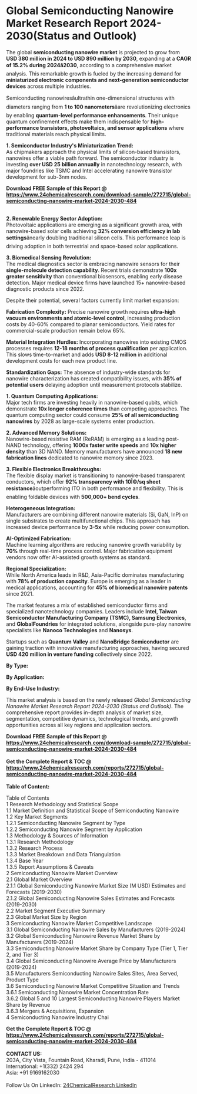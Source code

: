 <h1>Global Semiconducting Nanowire Market Research Report 2024-2030(Status and Outlook)</h1><p>The global <strong>semiconducting nanowire market</strong> is projected to grow from <strong>USD 380 million in 2024 to USD 890 million by 2030</strong>, expanding at a <strong>CAGR of 15.2% during 2024â2030</strong>, according to a comprehensive market analysis. This remarkable growth is fueled by the increasing demand for <strong>miniaturized electronic components and next-generation semiconductor devices</strong> across multiple industries.</p><p>Semiconducting nanowiresâultrathin one-dimensional structures with diameters ranging from <strong>1 to 100 nanometers</strong>âare revolutionizing electronics by enabling <strong>quantum-level performance enhancements</strong>. Their unique quantum confinement effects make them indispensable for <strong>high-performance transistors, photovoltaics, and sensor applications</strong> where traditional materials reach physical limits.</p><p><strong>1. Semiconductor Industry's Miniaturization Trend:</strong><br>
As chipmakers approach the physical limits of silicon-based transistors, nanowires offer a viable path forward. The semiconductor industry is investing <strong>over USD 25 billion annually</strong> in nanotechnology research, with major foundries like TSMC and Intel accelerating nanowire transistor development for sub-3nm nodes.</p><div><b>Download FREE Sample of this Report @ 
            <a href="https://www.24chemicalresearch.com/download-sample/272715/global-semiconducting-nanowire-market-2024-2030-484">
            https://www.24chemicalresearch.com/download-sample/272715/global-semiconducting-nanowire-market-2024-2030-484</a></b></div><br><p><strong>2. Renewable Energy Sector Adoption:</strong><br>
Photovoltaic applications are emerging as a significant growth area, with nanowire-based solar cells achieving <strong>32% conversion efficiency in lab settings</strong>ânearly doubling traditional silicon cells. This performance leap is driving adoption in both terrestrial and space-based solar applications.</p><p><strong>3. Biomedical Sensing Revolution:</strong><br>
The medical diagnostics sector is embracing nanowire sensors for their <strong>single-molecule detection capability</strong>. Recent trials demonstrate <strong>100x greater sensitivity</strong> than conventional biosensors, enabling early disease detection. Major medical device firms have launched 15+ nanowire-based diagnostic products since 2022.</p><p>Despite their potential, several factors currently limit market expansion:</p><p><strong>Fabrication Complexity:</strong> Precise nanowire growth requires <strong>ultra-high vacuum environments and atomic-level control</strong>, increasing production costs by 40-60% compared to planar semiconductors. Yield rates for commercial-scale production remain below 65%.</p><p><strong>Material Integration Hurdles:</strong> Incorporating nanowires into existing CMOS processes requires <strong>12-18 months of process qualification</strong> per application. This slows time-to-market and adds <strong>USD 8-12 million</strong> in additional development costs for each new product line.</p><p><strong>Standardization Gaps:</strong> The absence of industry-wide standards for nanowire characterization has created compatibility issues, with <strong>35% of potential users</strong> delaying adoption until measurement protocols stabilize.</p><p><strong>1. Quantum Computing Applications:</strong><br>
Major tech firms are investing heavily in nanowire-based qubits, which demonstrate <strong>10x longer coherence times</strong> than competing approaches. The quantum computing sector could consume <strong>25% of all semiconducting nanowires</strong> by 2028 as large-scale systems enter production.</p><p><strong>2. Advanced Memory Solutions:</strong><br>
Nanowire-based resistive RAM (ReRAM) is emerging as a leading post-NAND technology, offering <strong>1000x faster write speeds</strong> and <strong>10x higher density</strong> than 3D NAND. Memory manufacturers have announced <strong>18 new fabrication lines</strong> dedicated to nanowire memory since 2023.</p><p><strong>3. Flexible Electronics Breakthroughs:</strong><br>
The flexible display market is transitioning to nanowire-based transparent conductors, which offer <strong>92% transparency with 10Î©/sq sheet resistance</strong>âoutperforming ITO in both performance and flexibility. This is enabling foldable devices with <strong>500,000+ bend cycles</strong>.</p><p><strong>Heterogeneous Integration:</strong><br>
	Manufacturers are combining different nanowire materials (Si, GaN, InP) on single substrates to create multifunctional chips. This approach has increased device performance by <strong>3-5x</strong> while reducing power consumption.</p><p><strong>AI-Optimized Fabrication:</strong><br>
	Machine learning algorithms are reducing nanowire growth variability by <strong>70%</strong> through real-time process control. Major fabrication equipment vendors now offer AI-assisted growth systems as standard.</p><p><strong>Regional Specialization:</strong><br>
	While North America leads in R&amp;D, Asia-Pacific dominates manufacturing with <strong>78% of production capacity</strong>. Europe is emerging as a leader in medical applications, accounting for <strong>45% of biomedical nanowire patents</strong> since 2021.</p><p>The market features a mix of established semiconductor firms and specialized nanotechnology companies. Leaders include <strong>Intel, Taiwan Semiconductor Manufacturing Company (TSMC), Samsung Electronics</strong>, and <strong>GlobalFoundries</strong> for integrated solutions, alongside pure-play nanowire specialists like <strong>Nanoco Technologies</strong> and <strong>Nanosys</strong>.</p><p>Startups such as <strong>Quantum Valley</strong> and <strong>NanoBridge Semiconductor</strong> are gaining traction with innovative manufacturing approaches, having secured <strong>USD 420 million in venture funding</strong> collectively since 2022.</p><p><strong>By Type:</strong></p><p><strong>By Application:</strong></p><p><strong>By End-Use Industry:</strong></p><p>This market analysis is based on the newly released <em>Global Semiconducting Nanowire Market Research Report 2024-2030 (Status and Outlook)</em>. The comprehensive report provides in-depth analysis of market size, segmentation, competitive dynamics, technological trends, and growth opportunities across all key regions and application sectors.</p><div><b>Download FREE Sample of this Report @ 
            <a href="https://www.24chemicalresearch.com/download-sample/272715/global-semiconducting-nanowire-market-2024-2030-484">
            https://www.24chemicalresearch.com/download-sample/272715/global-semiconducting-nanowire-market-2024-2030-484</a></b></div><br><div><b>Get the Complete Report & TOC @ 
            <a href="https://www.24chemicalresearch.com/reports/272715/global-semiconducting-nanowire-market-2024-2030-484">
            https://www.24chemicalresearch.com/reports/272715/global-semiconducting-nanowire-market-2024-2030-484</a></b></div><br>
            <b>Table of Content:</b><p>Table of Contents<br />
1 Research Methodology and Statistical Scope<br />
1.1 Market Definition and Statistical Scope of Semiconducting Nanowire<br />
1.2 Key Market Segments<br />
1.2.1 Semiconducting Nanowire Segment by Type<br />
1.2.2 Semiconducting Nanowire Segment by Application<br />
1.3 Methodology & Sources of Information<br />
1.3.1 Research Methodology<br />
1.3.2 Research Process<br />
1.3.3 Market Breakdown and Data Triangulation<br />
1.3.4 Base Year<br />
1.3.5 Report Assumptions & Caveats<br />
2 Semiconducting Nanowire Market Overview<br />
2.1 Global Market Overview<br />
2.1.1 Global Semiconducting Nanowire Market Size (M USD) Estimates and Forecasts (2019-2030)<br />
2.1.2 Global Semiconducting Nanowire Sales Estimates and Forecasts (2019-2030)<br />
2.2 Market Segment Executive Summary<br />
2.3 Global Market Size by Region<br />
3 Semiconducting Nanowire Market Competitive Landscape<br />
3.1 Global Semiconducting Nanowire Sales by Manufacturers (2019-2024)<br />
3.2 Global Semiconducting Nanowire Revenue Market Share by Manufacturers (2019-2024)<br />
3.3 Semiconducting Nanowire Market Share by Company Type (Tier 1, Tier 2, and Tier 3)<br />
3.4 Global Semiconducting Nanowire Average Price by Manufacturers (2019-2024)<br />
3.5 Manufacturers Semiconducting Nanowire Sales Sites, Area Served, Product Type<br />
3.6 Semiconducting Nanowire Market Competitive Situation and Trends<br />
3.6.1 Semiconducting Nanowire Market Concentration Rate<br />
3.6.2 Global 5 and 10 Largest Semiconducting Nanowire Players Market Share by Revenue<br />
3.6.3 Mergers & Acquisitions, Expansion<br />
4 Semiconducting Nanowire Industry Chai</p><div><b>Get the Complete Report & TOC @ 
            <a href="https://www.24chemicalresearch.com/reports/272715/global-semiconducting-nanowire-market-2024-2030-484">
            https://www.24chemicalresearch.com/reports/272715/global-semiconducting-nanowire-market-2024-2030-484</a></b></div><br><b>CONTACT US:</b><br>
            203A, City Vista, Fountain Road, Kharadi, Pune, India - 411014<br>
            International: +1(332) 2424 294<br>
            Asia: +91 9169162030 <br><br>
            Follow Us On LinkedIn: <a href="https://www.linkedin.com/company/24chemicalresearch/">24ChemicalResearch LinkedIn</a>